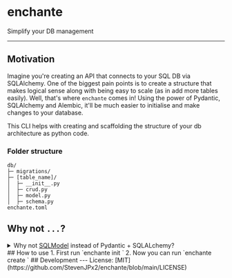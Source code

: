 # enchante
Simplify your DB management

---
## Motivation

Imagine you're creating an API that connects to your SQL DB via SQLAlchemy. One of the biggest pain points is to create a structure that makes logical sense along with being easy to scale (as in add more tables easily).
Well, that's where `enchante` comes in! Using the power of Pydantic, SQLAlchemy and Alembic, it'll be much easier to initialise and make changes to your database.

This CLI helps with creating and scaffolding the structure of your db architecture as python code.

### Folder structure
```
db/
├─ migrations/
├─ [table_name]/
│  ├─ __init__.py
│  ├─ crud.py
│  ├─ model.py
│  ├─ schema.py
enchante.toml
```
## Why not `...`?
<details>
  <summary>
    Why not <a href="https://sqlmodel.tiangolo.com/">SQLModel</a> instead of
    Pydantic + SQLALchemy?
  </summary>
  SQLModel still has a long way to go
  <a href="https://github.com/tiangolo/sqlmodel/issues/654">
    with their current roadmap
  </a>, but they're making good progress!
</details>
## How to use 1. First run `enchante init
<root_dir
  >` 2. Now you can run `enchante create <object_name>` </object_name></root_dir
>
## Development ---
License: [MIT](https://github.com/StevenJPx2/enchante/blob/main/LICENSE)
